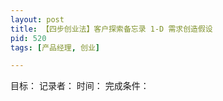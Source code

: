```yaml
---
layout: post
title: 【四步创业法】客户探索备忘录 1-D 需求创造假设
pid: 520
tags: [产品经理, 创业]

---
```


目标：
记录者：
时间：
完成条件：


